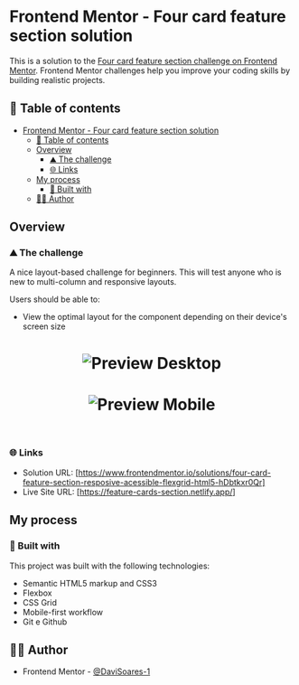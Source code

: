 # Frontend Mentor - Four card feature section solution

This is a solution to the [Four card feature section challenge on Frontend Mentor](https://www.frontendmentor.io/challenges/four-card-feature-section-weK1eFYK). Frontend Mentor challenges help you improve your coding skills by building realistic projects. 

## 📑 Table of contents

- [Frontend Mentor - Four card feature section solution](#frontend-mentor---four-card-feature-section-solution)
  - [📑 Table of contents](#-table-of-contents)
  - [Overview](#overview)
    - [⛰️ The challenge](#️-the-challenge)
    - [🌐 Links](#-links)
  - [My process](#my-process)
    - [🚀 Built with](#-built-with)
  - [👨‍💻 Author](#-author)

## Overview

### ⛰️ The challenge

A nice layout-based challenge for beginners. This will test anyone who is new to multi-column and responsive layouts.

Users should be able to:

- View the optimal layout for the component depending on their device's screen size

<h1 align="center">
    <img alt="Preview Desktop" title="Preview Desktop" src="https://github.com/DaviSoares-1/FrontendMentor-Challenges-Newbie/blob/main/11%23Four-card-feature-section/.github/screenshot-desktop.png" />
</h1>

<h1 align="center">
    <img alt="Preview Mobile" title="Preview Mobile" src="https://github.com/DaviSoares-1/FrontendMentor-Challenges-Newbie/blob/main/11%23Four-card-feature-section/.github/screenshot-mobile.png" />
</h1>

<br>

### 🌐 Links

- Solution URL: [https://www.frontendmentor.io/solutions/four-card-feature-section-resposive-acessible-flexgrid-html5-hDbtkxr0Qr]
- Live Site URL: [https://feature-cards-section.netlify.app/]

## My process

### 🚀 Built with

This project was built with the following technologies:

- Semantic HTML5 markup and CSS3
- Flexbox
- CSS Grid
- Mobile-first workflow
- Git e Github

## 👨‍💻 Author

- Frontend Mentor - [@DaviSoares-1](https://www.frontendmentor.io/profile/DaviSoares-1)
